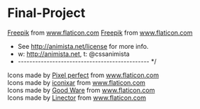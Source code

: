 # Final-Project
<!-- فكرة الموقع -->
<!-- مصادر تعلم اللغة الاسبانية كثيرة في الانترنت ولذلك صمم الموقع ليجمع هذه المصادر و يعرضها بشكل مبسط و سهل مع تحديد المستوى ،و إمكانية إن يقييم المتعلم هذا المصدر من كتب و قنوات يوتيوب إن كانت مفيدة أو ينصح بها -->


<!-- Attribution: -->
 <a href="http://www.freepik.com/" title="Freepik">Freepik</a> from <a href="https://www.flaticon.com/" title="Flaticon">www.flaticon.com</a>
 <a href="https://www.flaticon.com/authors/freepik" title="Freepik">Freepik</a> from <a href="https://www.flaticon.com/" title="Flaticon">www.flaticon.com</a></div>
 * See http://animista.net/license for more info. 
 * w: http://animista.net, t: @cssanimista
 * ---------------------------------------------- */
 <div>Icons made by <a href="https://www.flaticon.com/authors/pixel-perfect" title="Pixel perfect">Pixel perfect</a> from <a href="https://www.flaticon.com/" title="Flaticon">www.flaticon.com</a></div>
 <div>Icons made by <a href="https://www.flaticon.com/free-icon/loading_2413423?term=loading&related_id=2413423" title="iconixar">iconixar</a> from <a href="https://www.flaticon.com/" title="Flaticon">www.flaticon.com</a></div>
 <div>Icons made by <a href="https://www.flaticon.com/authors/good-ware" title="Good Ware">Good Ware</a> from <a href="https://www.flaticon.com/" title="Flaticon">www.flaticon.com</a></div>
 <div>Icons made by <a href="https://www.flaticon.com/authors/linector" title="Linector">Linector</a> from <a href="https://www.flaticon.com/" title="Flaticon">www.flaticon.com</a></div>






